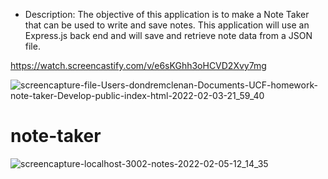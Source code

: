 * Description: The objective of this  application is to make a Note Taker that can be used to write and save notes. This application will use an Express.js back end and will save and retrieve note data from a JSON file.

https://watch.screencastify.com/v/e6sKGhh3oHCVD2Xvy7mg

![screencapture-file-Users-dondremclenan-Documents-UCF-homework-note-taker-Develop-public-index-html-2022-02-03-21_59_40](https://user-images.githubusercontent.com/69438529/152465428-0ab9f083-3aac-4d64-ad93-b00c34a67c8c.png)
# note-taker
![screencapture-localhost-3002-notes-2022-02-05-12_14_35](https://user-images.githubusercontent.com/69438529/152651784-765091cb-3298-4f9b-a20b-d866d184f620.png)
